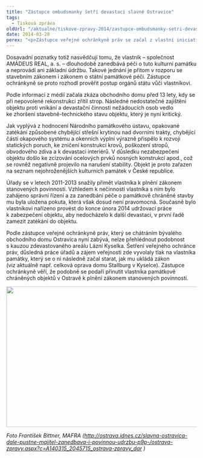 ```yaml
---
title: "Zástupce ombudsmanky šetří devastaci slavné Ostravice"
tags:
  - Tisková zpráva
oldUrl: "/aktualne/tiskove-zpravy-2014/zastupce-ombudsmanky-setri-devastaci-slavne-ostravice"
date: 2014-03-20
perex: "<p>Zástupce veřejné ochránkyně práv se začal z vlastní iniciativy zabývat devastací památkově chráněných objektů bývalého obchodního domu Textilia – Ostravica a Moravsko-ostravské obchodní a průmyslové banky v Ostravě. </p>"
---
```


<!-- imported from the old website -->

<p>Dosavadní poznatky totiž nasvědčují tomu, že vlastník – společnost AMÁDEUS REAL, a. s. – dlouhodobě zanedbává péči o tuto kulturní památku a neprovádí ani základní údržbu. Takové jednání je přitom v rozporu se stavebním zákonem i zákonem o státní památkové péči. Zástupce ochránkyně se proto rozhodl prověřit postup orgánů státu vůči vlastníkovi.</p><p>Podle informací z médií začala zkáza obchodního domu před 13 lety, kdy se při nepovolené rekonstrukci zřítil strop. Následné nedostatečné zajištění objektu proti vnikání a devastační činnosti nežádoucích osob vedlo ke zhoršení stavebně-technického stavu objektu, který je nyní kritický. </p><p>Jak vyplývá z hodnocení Národního památkového ústavu, opakované zatékání způsobené chybějící střešní krytinou nad dvorními trakty, chybějící částí okapového systému a okenních výplní výrazně přispělo k rozvoji statických poruch, ke zničení konstrukcí krovů, poškození stropů, obvodového zdiva a k devastaci interiérů. V důsledku nezabezpečení objektu došlo ke zcizování ocelových prvků nosných konstrukcí apod., což se rovněž negativně projevilo na narušení stability. Objekt je proto zařazen na seznam nejohroženějších kulturních památek v České republice.</p><p>Úřady se v letech 2011-2013 snažily přimět vlastníka k plnění zákonem stanovených povinností. Vzhledem k nečinnosti vlastníka s ním bylo zahájeno správní řízení a za zanedbání péče o památkově chráněné stavby mu byla uložena pokuta, která však dosud není pravomocná. Současně bylo vlastníkovi nařízeno provést do konce února 2014 udržovací práce k zabezpečení objektu, aby nedocházelo k další devastaci, v první řadě zamezit zatékání do objektu.</p><p>Podle zástupce veřejné ochránkyně práv, který se chátráním bývalého obchodního domu Ostravica nyní zabývá, nelze přehlédnout podobnost s kauzou zdevastovaného areálu Lázní Kyselka. Šetření veřejného ochránce práv, důsledná práce úřadů a zájem veřejnosti zde vyvolaly tlak na vlastníka památky, který se o ni následně začal starat, jak mu ukládá zákon (viz aktuálně např. celková oprava domu Stallburg v Kyselce). Zástupce ochránkyně věří, že podobně se podaří přinutit vlastníka památkově chráněných objektů v Ostravě k plnění zákonem stanovených povinností.</p><img src="https://www.ochrance.cz/uploads/RTEmagicC_ostravica.jpg.jpg" height="371" width="624" alt="" /> <p><em>Foto František Bittner, MAFRA (</em><a title="Otevření do nového okna" href="http://ostrava.idnes.cz/slavna-ostravica-dale-pustne-majitel-zanedbava-i-povinnou-udrzbu-p9p-/ostrava-zpravy.aspx?c=A140315_2045715_ostrava-zpravy_dar" target="_blank"><em>http://ostrava.idnes.cz/slavna-ostravica-dale-pustne-majitel-zanedbava-i-povinnou-udrzbu-p9p-/ostrava-zpravy.aspx?c=A140315_2045715_ostrava-zpravy_dar</em></a> <em>)</em></p>
